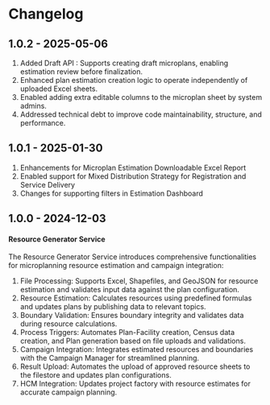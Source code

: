 # Changelog

## 1.0.2 - 2025-05-06
1. Added Draft API : Supports creating draft microplans, enabling estimation review before finalization.
2. Enhanced plan estimation creation logic to operate independently of uploaded Excel sheets.
3. Enabled adding extra editable columns to the microplan sheet by system admins.
4. Addressed technical debt to improve code maintainability, structure, and performance.

## 1.0.1 - 2025-01-30
1. Enhancements for Microplan Estimation Downloadable Excel Report
2. Enabled support for Mixed Distribution Strategy for Registration and Service Delivery
3. Changes for supporting filters in Estimation Dashboard

## 1.0.0 - 2024-12-03
#### Resource Generator Service
The Resource Generator Service introduces comprehensive functionalities for microplanning resource estimation and campaign integration:

1. File Processing: Supports Excel, Shapefiles, and GeoJSON for resource estimation and validates input data against the plan configuration.
2. Resource Estimation: Calculates resources using predefined formulas and updates plans by publishing data to relevant topics.
3. Boundary Validation: Ensures boundary integrity and validates data during resource calculations.
4. Process Triggers: Automates Plan-Facility creation, Census data creation, and Plan generation based on file uploads and validations.
5. Campaign Integration: Integrates estimated resources and boundaries with the Campaign Manager for streamlined planning.
6. Result Upload: Automates the upload of approved resource sheets to the filestore and updates plan configurations.
7. HCM Integration: Updates project factory with resource estimates for accurate campaign planning.